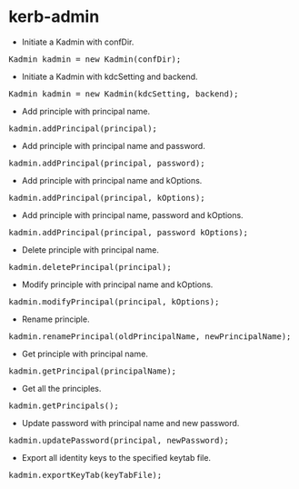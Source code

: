 kerb-admin
============

* Initiate a Kadmin with confDir.
<pre>
Kadmin kadmin = new Kadmin(confDir);
</pre>
* Initiate a Kadmin with kdcSetting and backend.
<pre>
Kadmin kadmin = new Kadmin(kdcSetting, backend);
</pre>
* Add principle with principal name.
<pre>
kadmin.addPrincipal(principal);
</pre>
* Add principle with principal name and password.
<pre>
kadmin.addPrincipal(principal, password);
</pre>
* Add principle with principal name and kOptions.
<pre>
kadmin.addPrincipal(principal, kOptions);
</pre>
* Add principle with principal name, password and kOptions.
<pre>
kadmin.addPrincipal(principal, password kOptions);
</pre>
* Delete principle with principal name.
<pre>
kadmin.deletePrincipal(principal);
</pre>
* Modify principle with principal name and kOptions.
<pre>
kadmin.modifyPrincipal(principal, kOptions);
</pre>
* Rename principle.
<pre>
kadmin.renamePrincipal(oldPrincipalName, newPrincipalName);
</pre>
* Get principle with principal name.
<pre>
kadmin.getPrincipal(principalName);
</pre>
* Get all the principles.
<pre>
kadmin.getPrincipals();
</pre>
* Update password with principal name and new password.
<pre>
kadmin.updatePassword(principal, newPassword);
</pre>
* Export all identity keys to the specified keytab file.
<pre>
kadmin.exportKeyTab(keyTabFile);
</pre>






